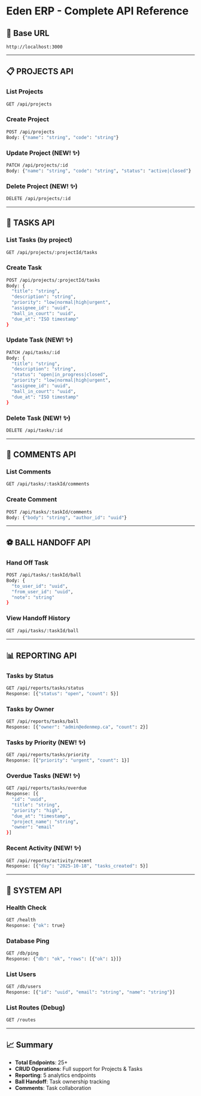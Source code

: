 # Eden ERP - Complete API Reference

## 🎯 Base URL
`http://localhost:3000`

---

## 📋 **PROJECTS API**

### List Projects
```bash
GET /api/projects
```

### Create Project
```bash
POST /api/projects
Body: {"name": "string", "code": "string"}
```

### Update Project (NEW! ✨)
```bash
PATCH /api/projects/:id
Body: {"name": "string", "code": "string", "status": "active|closed"}
```

### Delete Project (NEW! ✨)
```bash
DELETE /api/projects/:id
```

---

## 📝 **TASKS API**

### List Tasks (by project)
```bash
GET /api/projects/:projectId/tasks
```

### Create Task
```bash
POST /api/projects/:projectId/tasks
Body: {
  "title": "string",
  "description": "string",
  "priority": "low|normal|high|urgent",
  "assignee_id": "uuid",
  "ball_in_court": "uuid",
  "due_at": "ISO timestamp"
}
```

### Update Task (NEW! ✨)
```bash
PATCH /api/tasks/:id
Body: {
  "title": "string",
  "description": "string",
  "status": "open|in_progress|closed",
  "priority": "low|normal|high|urgent",
  "assignee_id": "uuid",
  "ball_in_court": "uuid",
  "due_at": "ISO timestamp"
}
```

### Delete Task (NEW! ✨)
```bash
DELETE /api/tasks/:id
```

---

## 💬 **COMMENTS API**

### List Comments
```bash
GET /api/tasks/:taskId/comments
```

### Create Comment
```bash
POST /api/tasks/:taskId/comments
Body: {"body": "string", "author_id": "uuid"}
```

---

## ⚽ **BALL HANDOFF API**

### Hand Off Task
```bash
POST /api/tasks/:taskId/ball
Body: {
  "to_user_id": "uuid",
  "from_user_id": "uuid",
  "note": "string"
}
```

### View Handoff History
```bash
GET /api/tasks/:taskId/ball
```

---

## 📊 **REPORTING API**

### Tasks by Status
```bash
GET /api/reports/tasks/status
Response: [{"status": "open", "count": 5}]
```

### Tasks by Owner
```bash
GET /api/reports/tasks/ball
Response: [{"owner": "admin@edenmep.ca", "count": 2}]
```

### Tasks by Priority (NEW! ✨)
```bash
GET /api/reports/tasks/priority
Response: [{"priority": "urgent", "count": 1}]
```

### Overdue Tasks (NEW! ✨)
```bash
GET /api/reports/tasks/overdue
Response: [{
  "id": "uuid",
  "title": "string",
  "priority": "high",
  "due_at": "timestamp",
  "project_name": "string",
  "owner": "email"
}]
```

### Recent Activity (NEW! ✨)
```bash
GET /api/reports/activity/recent
Response: [{"day": "2025-10-18", "tasks_created": 5}]
```

---

## 🔧 **SYSTEM API**

### Health Check
```bash
GET /health
Response: {"ok": true}
```

### Database Ping
```bash
GET /db/ping
Response: {"db": "ok", "rows": [{"ok": 1}]}
```

### List Users
```bash
GET /db/users
Response: [{"id": "uuid", "email": "string", "name": "string"}]
```

### List Routes (Debug)
```bash
GET /routes
```

---

## 📈 **Summary**
- **Total Endpoints**: 25+
- **CRUD Operations**: Full support for Projects & Tasks
- **Reporting**: 5 analytics endpoints
- **Ball Handoff**: Task ownership tracking
- **Comments**: Task collaboration

